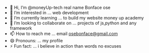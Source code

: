 - 👋 Hi, I’m @moneyUp-tech real name Bonface ose
- 👀 I’m interested in ... web development
- 🌱 I’m currently learning ... to build my website money up academy
- 💞️ I’m looking to collaborate on ... projects of js,python and any framework 
- 📫 How to reach me ... email osebonface@gmail.com
- 😄 Pronouns: ... my profile
- ⚡ Fun fact: ... i believe in action than words no excuses

<!---
moneyUp-tech/moneyUp-tech is a ✨ special ✨ repository because its `README.md` (this file) appears on your GitHub profile.
You can click the Preview link to take a look at your changes.
--->
